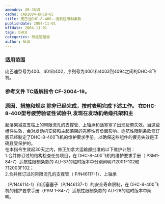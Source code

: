 ```yaml
---
amendno: 39-4619  
cadno: CAD2004-DHC8-05  
title: 庞巴迪DHC-8-400——适航性限制条款  
publishdate: 2004-11-01  
effdate: 2004-11-01  
tags: DHC8  
categories: 西北管理局  
author: 侯卓  
---
```

  
### 适用范围  
庞巴迪型号为400、401和402，序列号为4001和4003到4094之间的DHC-8飞机。  
  
<!--more-->  
### 参考文件    TC适航指令 CF-2004-19。  
  
### 原因、措施和规定 除非已经完成，按时表明完成下述工作。 在DHC-8-400型号疲劳验证性试验中,发现在发动机绝缘托架和主  
起落架减震支柱上的带限流孔的支撑管、上轴承和活塞塞子出现疲劳失效。当这些组件失效，会对发动机安装和主起落架的完整性有负面影响。适航性限制条款修订版已经制定了DHC-8-400飞机的维护要求手册，以确保这些组件的疲劳失效是正确且受保护的。  
    在本指令生效起30天之内，修正加拿大运输部批准的以下维护计划：  
    1.合并修订过的结构检查任务项目，在 DHC-8-400飞机的维护要求手册（ PSM1-84-7）适航性限制条款的 ALI-37的临时版本中分别阐明712001F102和712003F102；  
    2.合并修订过的带限流孔的支撑管（ P/N46117-1）、上轴承  
  
（P/N46114-1）和活塞塞子（P/N46137-1）的安全寿命限制，在 DHC-8-400飞机的维护要求手册（PSM 1-84-7）适航性限制条款的 ALI-28的临时版本中阐明。  
